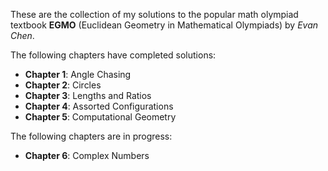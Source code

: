 These are the collection of my solutions to the popular math olympiad textbook **EGMO** (Euclidean Geometry in Mathematical Olympiads) by _Evan Chen_.

The following chapters have completed solutions:
- **Chapter 1**: Angle Chasing
- **Chapter 2**: Circles
- **Chapter 3**: Lengths and Ratios
- **Chapter 4**: Assorted Configurations
- **Chapter 5**: Computational Geometry

The following chapters are in progress:
- **Chapter 6**: Complex Numbers